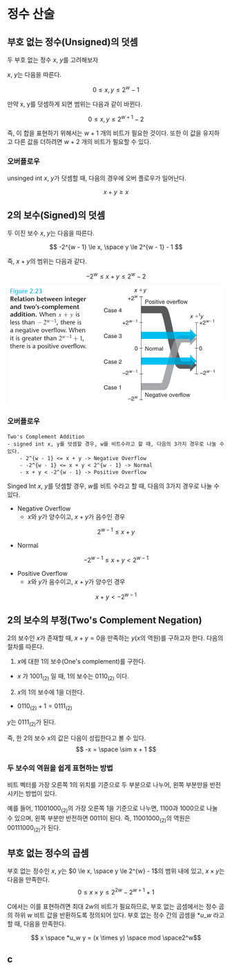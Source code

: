 # 정수 산술

## 부호 없는 정수(Unsigned)의 덧셈

두 부호 없는 정수 $x$, $y$를 고려해보자

$x$, $y$는 다음을 따른다.

$$ 0 \le x, y \le 2^w - 1 $$

만약 x, y를 덧셈하게 되면 범위는 다음과 같이 바뀐다.

$$ 0 \le x, y \le 2^{w+1} - 2 $$

즉, 이 합을 표현하기 위해서는 $w + 1$ 개의 비트가 필요한 것이다. 또한 이 값을 유지하고 다른 값을 더하려면 $w + 2$ 개의 비트가 필요할 수 있다.

### 오버플로우

unsinged int $x$, $y$가 덧셈할 때, 다음의 경우에 오버 플로우가 일어난다.

$$ x + y \ge x$$

## 2의 보수(Signed)의 덧셈

두 이진 보수 $x$, $y$는 다음을 따른다.

$$ -2^{w - 1} \le x, \space y \le 2^{w - 1} - 1 $$

즉, $x + y$의 범위는 다음과 같다.

$$ -2^w \le x + y \le 2^{w} -2 $$

![2의 보수 간의 덧셈에 대한 관계](./static//img1.PNG)

### 오버플로우

    Two's Complement Addition
    - signed int x, y를 덧셈할 경우, w를 비트수라고 할 때, 다음의 3가지 경우로 나눌 수 있다.
        - 2^{w - 1} <= x + y -> Negative Overflow
        - -2^{w - 1} <= x + y < 2^{w - 1} -> Normal
        - x + y < -2^{w - 1} -> Positive Overflow

Singed Int $x$, $y$를 덧셈할 경우, $w$를 비트 수라고 할 때, 다음의 3가지 경우로 나눌 수 있다.

-   Negative Overflow
    -   $x$와 $y$가 양수이고, $x + y$가 음수인 경우

$$ 2^{w - 1} \le x + y $$

-   Normal

$$ -2^{w - 1} \le x + y \lt 2^{w - 1} $$

-   Positive Overflow
    -   $x$와 $y$가 음수이고, $x + y$가 양수인 경우

$$ x + y \lt -2^{w - 1}$$

## 2의 보수의 부정(Two's Complement Negation)

2의 보수인 $x$가 존재할 때, $x + y = 0$을 만족하는 $y$($x$의 역원)를 구하고자 한다. 다음의 절차를 따른다.

1. $x$에 대한 1의 보수(One's complement)를 구한다.

-   $x$ 가 $1001_{(2)}$ 일 때, 1의 보수는 $0110_{(2)}$ 이다.

2. $x$의 1의 보수에 1을 더한다.

-   $0110_{(2)} + 1 = 0111_{(2)}$

$y$는 $0111_{(2)}$가 된다.

즉, 한 2의 보수 x의 값은 다음이 성립한다고 볼 수 있다.
$$ -x = \space \sim x + 1 $$

### 두 보수의 역원을 쉽게 표현하는 방법

비트 벡터를 가장 오른쪽 1의 위치를 기준으로 두 부분으로 나누어, 왼쪽 부분만을 반전시키는 방법이 있다.

예를 들어, $11001000_{(2)}$의 가장 오른쪽 1을 기준으로 나누면, $1100$과 $1000$으로 나눌 수 있으며, 왼쪽 부분만 반전하면 $0011$이 된다. 즉, $11001000_{(2)}$의 역원은 $00111000_{(2)}$가 된다.

## 부호 없는 정수의 곱셈

부호 없는 정수인 $x$, $y$는 $0 \le x, \space y \le 2^{w} - 1$의 범위 내에 있고, $x \times y$는 다음을 만족한다.
$$ 0 \le x \times y \le 2^{2w} - 2^{w + 1} + 1$$

C에서는 이를 표현하려면 최대 $2w$의 비트가 필요하므로, 부호 없는 곱셈에서는 정수 곱의 하위 $w$ 비트 값을 반환하도록 정의되어 있다. 부호 없는 정수 간의 곱셈을 $*u\_w$ 라고 할 때, 다음을 만족한다.

$$ x \space *u_w y = (x \times y) \space mod \space2^w$$



## c